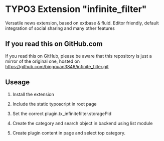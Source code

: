# TYPO3 Extension "infinite_filter"

Versatile news extension, based on extbase & fluid. Editor friendly, default integration of social sharing and many other features

## If you read this on GitHub.com

If you read this on GitHub, please be aware that this repository is just a mirror of the original one, hosted on https://github.com/bingquan3846/infinite_filter.git

## Useage
1) Install the extension

2) Include the static typoscript in root page

3) Set the correct plugin.tx_infinitefilter.storagePid

4) Create the category and search object in backend using list module

5) Create plugin content in page and select top category.

